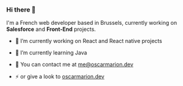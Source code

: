 ### Hi there 👋

I'm a French web developer based in Brussels, currently working on **Salesforce** and **Front-End** projects.

- 🔭 I’m currently working on React and React native projects
- 🌱 I’m currently learning Java

- 💬 You can contact me at <me@oscarmarion.dev>
- ⚡ or give a look to [oscarmarion.dev](https://oscarmarion.dev)

<!--
**oscar-marion/oscar-marion** is a ✨ _special_ ✨ repository because its `README.md` (this file) appears on your GitHub profile.

Here are some ideas to get you started:

- 🔭 I’m currently working on ...
- 🌱 I’m currently learning ...
- 👯 I’m looking to collaborate on ...
- 🤔 I’m looking for help with ...
- 💬 Ask me about ...
- 📫 How to reach me: ...
- 😄 Pronouns: ...
- ⚡ Fun fact: ...
-->
 
